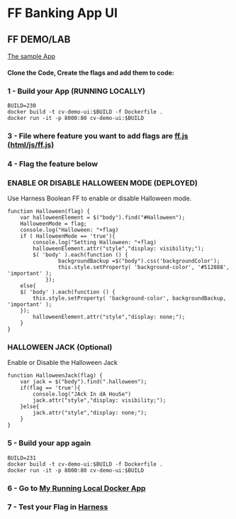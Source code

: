 # FF Banking App UI

## FF DEMO/LAB

[The sample App](https://diegopereiraeng.github.io/html/index.html)

#### Clone the Code, Create the flags and add them to code:

### 1 - Build your App (RUNNING LOCALLY)

	BUILD=230
	docker build -t cv-demo-ui:$BUILD -f Dockerfile .
	docker run -it -p 8000:80 cv-demo-ui:$BUILD


### 3 - File where feature you want to add flags are [ff.js (html/js/ff.js)](https://github.com/diegopereiraeng/harness-ff-bankingapp-ui/blob/main/html/js/ff.js) 

### 4 - Flag the feature below

### ENABLE OR DISABLE HALLOWEEN MODE (DEPLOYED)
Use Harness Boolean FF to enable or disable Halloween mode.

	function Halloween(flag) {
        var halloweenElement = $("body").find("#Halloween");
        HalloweenMode = flag;
        console.log("Halloween: "+flag)
        if ( HalloweenMode == 'true'){
            console.log("Setting Halloween: "+flag)
            halloweenElement.attr("style","display: visibility;");
            $( 'body' ).each(function () {
                    backgroundBackup =$("body").css('backgroundColor');
                    this.style.setProperty( 'background-color', '#512888', 'important' );
                });
        else{
        $( 'body' ).each(function () {
            this.style.setProperty( 'background-color', backgroundBackup, 'important' );
        });
            halloweenElement.attr("style","display: none;");
        }
    }

### HALLOWEEN JACK (Optional)
Enable or Disable the Halloween Jack

	function HalloweenJack(flag) {
        var jack = $("body").find(".halloween");
        if(flag == 'true'){
            console.log("JAck In dA HouSe")
            jack.attr("style","display: visibility;");
        }else{
            jack.attr("style","display: none;");
        }
    }

### 5 - Build your app again

    BUILD=231
	docker build -t cv-demo-ui:$BUILD -f Dockerfile .
	docker run -it -p 8000:80 cv-demo-ui:$BUILD

### 6 - Go to [My Running Local Docker App](http://localhost:8000/index.html)

### 7 - Test your Flag in [Harness](https://app.harness.io)
